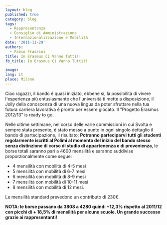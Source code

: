 ```yaml
---
layout: blog
published: true
category: blog
tags:
  - Rappresentanza
  - Consiglio di Amministrazione
  - Internazionalizzazione e Mobilità
date: '2011-11-29'
authors:
  - Fabio Frassini
title: In Erasmus Ci Vanno Tutti!!
fb_title: In Erasmus Ci Vanno Tutti!!

image: 
lang: it
place: Milano
---
```


Ciao ragazzi, il bando é quasi iniziato, ebbene sí, la possibilitá di vivere l'esperienza piú entusiasmante che l'università ti mette a disposizione, il Jolly della conoscenza di una nuova lingua da poter sfruttare nella tua futura carriera lavorativa é pronto per essere giocato. Il "Progetto Erasmus 2012/13" is ready to go.

Nelle ultime settimane, nel corso delle varie commissioni in cui Svolta e sempre stata presente, é stato messo a punto in ogni singolo dettaglio il bando di partecipazione, il risultato: **Potranno parteciparvi tutti gli studenti regolarmente iscritti al Polimi al momento del inizio del bando stesso senza distinzione di corso di studio di appartenenza e di provenienza**, le borse totali saranno pari a 4600 mensilitá e saranno suddivise proporzionalmente come segue:

*   4 mensilità con mobilità di 4-5 mesi
*   5 mensilità con mobilità di 6-7 mesi
*   6 mensilità con mobilità di 8-9 mesi
*   7 mensilità con mobilità di 10-11 mesi
*   8 mensilità con mobilità di 12 mesi.

Le mensilitá standard prevedono un contributo di 230€.

**NOTA: le borse passano da 3808 a 4280 quindi +12,3% rispetto al 2011/12 con picchi di + 18,5% di mensilitá per alcune scuole. Un grande successo grazie ai rappresentanti!**
